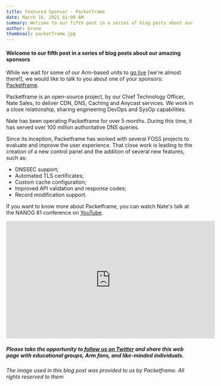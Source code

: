 ```yaml
---
title: Featured Sponsor - Packetframe
date: March 16, 2021 01:00 AM
summary: Welcome to our fifth post in a series of blog posts about our amazing sponsors
author: bruno
thumbnail: packetframe.jpg
---
```


#### Welcome to our fifth post in a series of blog posts about our amazing sponsors

While we wait for some of our Arm-based units to [go live](https://aarch64.com/post/some-units-going-live) [we're almost there!], we would like to talk to you about one of your sponsors: [Packetframe](https://packetframe.com/).

Packetframe is an open-source project, by our Chief Technology Officer, Nate Sales, to deliver CDN, DNS, Caching and Anycast services. We work in a close relationship, sharing engineering DevOps and SysOp capabilities.

Nate has been operating Packetframe for over 5 months. During this time, it has served over 100 million authoritative DNS queries.

Since its inception, Packetframe has worked with several FOSS projects to evaluate and improve the user experience. That close work is leading to the creation of a new control panel and the addition of several new features, such as:

- DNSSEC support;
- Automated TLS certificates;
- Custom cache configuration;
- Improved API validation and response codes;
- Record modification support.

If you want to know more about Packetframe, you can watch Nate's talk at the NANOG 81 conference on [YouTube](https://www.youtube.com/watch?v=e4rp24ZviGc).

<center><iframe width="560" height="315" src="https://www.youtube.com/embed/e4rp24ZviGc" frameborder="0" allow="accelerometer; autoplay; clipboard-write; encrypted-media; gyroscope; picture-in-picture" allowfullscreen></iframe></center>

##### Please take the opportunity to [follow us on Twitter](https://twitter.com/fosshostorg) and share this web page with educational groups, Arm fans, and like-minded individuals.

###### _The image used in this blog post was provided to us by Packetframe. All rights reserved to them_
